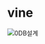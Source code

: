 # vine
![0DB설계](https://user-images.githubusercontent.com/52027965/120803910-04fadd00-c57f-11eb-94c3-397e0b57e394.png)
